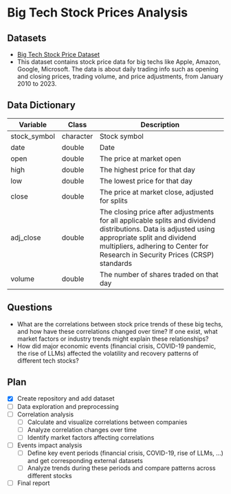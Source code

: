 # Big Tech Stock Prices Analysis

## Datasets

- [Big Tech Stock Price Dataset](https://github.com/rfordatascience/tidytuesday/blob/main/data/2023/2023-02-07/readme.md)
- This dataset contains stock price data for big techs like Apple, Amazon, Google, Microsoft. The data is about daily trading info such as opening and closing prices, trading volume, and price adjustments, from January 2010 to 2023.

## Data Dictionary

| Variable     | Class     | Description                                                                                                                                                                                                                      |
| ------------ | --------- | -------------------------------------------------------------------------------------------------------------------------------------------------------------------------------------------------------------------------------- |
| stock_symbol | character | Stock symbol                                                                                                                                                                                                                     |
| date         | double    | Date                                                                                                                                                                                                                             |
| open         | double    | The price at market open                                                                                                                                                                                                         |
| high         | double    | The highest price for that day                                                                                                                                                                                                   |
| low          | double    | The lowest price for that day                                                                                                                                                                                                    |
| close        | double    | The price at market close, adjusted for splits                                                                                                                                                                                   |
| adj_close    | double    | The closing price after adjustments for all applicable splits and dividend distributions. Data is adjusted using appropriate split and dividend multipliers, adhering to Center for Research in Security Prices (CRSP) standards |
| volume       | double    | The number of shares traded on that day                                                                                                                                                                                          |

## Questions

- What are the correlations between stock price trends of these big techs, and how have these correlations changed over time? If one exist, what market factors or industry trends might explain these relationships?
- How did major economic events (financial crisis, COVID-19 pandemic, the rise of LLMs) affected the volatility and recovery patterns of different tech stocks?

## Plan

- [X] Create repository and add dataset
- [ ] Data exploration and preprocessing
- [ ] Correlation analysis
  - [ ] Calculate and visualize correlations between companies
  - [ ] Analyze correlation changes over time
  - [ ] Identify market factors affecting correlations
- [ ] Events impact analysis
  - [ ] Define key event periods (financial crisis, COVID-19, rise of LLMs, ...) and get corresponding external datasets
  - [ ] Analyze trends during these periods and compare patterns across different stocks
- [ ] Final report
